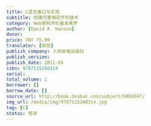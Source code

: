 ```yaml
---
title: C语言接口与实现
subtitle: 创建可重用软件的技术
category: Web架构师的基本素养
author: [David R. Hanson]
donor: 
price: CNY 75.00
translator: [郭旭]
publish_company: 人民邮电出版社
publish_version: 
publish_date: 2011-09
isbn: 9787115260314
serial: 
total_volume: 1
borrower: []
borrow_date: []
source_url: http://book.douban.com/subject/6801697/
img_url: /media/img/9787115260314.jpg
tag: [C]
status: 想读
---
```

